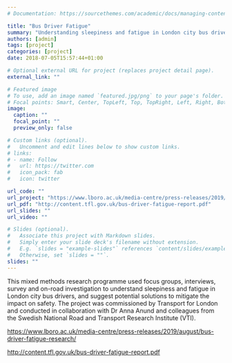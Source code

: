 ```yaml
---
# Documentation: https://sourcethemes.com/academic/docs/managing-content/

title: "Bus Driver Fatigue"
summary: "Understanding sleepiness and fatigue in London city bus drivers"
authors: [admin]
tags: [project]
categories: [project]
date: 2018-07-05T15:57:44+01:00

# Optional external URL for project (replaces project detail page).
external_link: ""

# Featured image
# To use, add an image named `featured.jpg/png` to your page's folder.
# Focal points: Smart, Center, TopLeft, Top, TopRight, Left, Right, BottomLeft, Bottom, BottomRight.
image:
  caption: ""
  focal_point: ""
  preview_only: false

# Custom links (optional).
#   Uncomment and edit lines below to show custom links.
# links:
# - name: Follow
#   url: https://twitter.com
#   icon_pack: fab
#   icon: twitter

url_code: ""
url_project: "https://www.lboro.ac.uk/media-centre/press-releases/2019/august/bus-driver-fatigue-research/"
url_pdf: "http://content.tfl.gov.uk/bus-driver-fatigue-report.pdf"
url_slides: ""
url_video: ""

# Slides (optional).
#   Associate this project with Markdown slides.
#   Simply enter your slide deck's filename without extension.
#   E.g. `slides = "example-slides"` references `content/slides/example-slides.md`.
#   Otherwise, set `slides = ""`.
slides: ""
---
```

This mixed methods research programme used focus groups, interviews, survey and on-road investigation to understand sleepiness and fatigue in London city bus drivers, and suggest potential solutions to mitigate the impact on safety. The project was commissioned by Transport for London and conducted in collaboration with Dr Anna Anund and colleagues from the Swedish National Road and Transport Research Institute (VTI).

https://www.lboro.ac.uk/media-centre/press-releases/2019/august/bus-driver-fatigue-research/

http://content.tfl.gov.uk/bus-driver-fatigue-report.pdf
